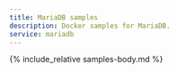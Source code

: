 ```yaml
---
title: MariaDB samples
description: Docker samples for MariaDB.
service: mariadb
---
```



{% include_relative samples-body.md %}